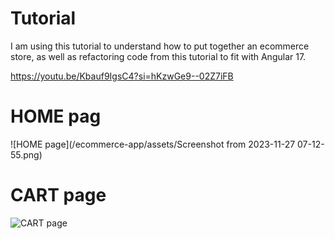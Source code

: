 # Tutorial

I am using this tutorial to understand how to put together an ecommerce store, as well as refactoring code from this tutorial to fit with Angular 17. 

https://youtu.be/Kbauf9IgsC4?si=hKzwGe9--02Z7iFB

# HOME pag
![HOME page](/ecommerce-app/assets/Screenshot from 2023-11-27 07-12-55.png)

# CART page
![CART page](https://imgur.com/7B4YEiL)
